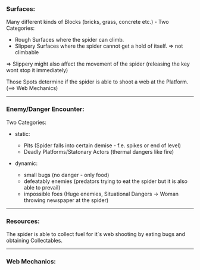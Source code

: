 ### Surfaces:
Many different kinds of Blocks (bricks, grass, concrete etc.) -
Two Categories:

- Rough Surfaces where the spider can climb.
- Slippery Surfaces where the spider cannot get a hold of itself. => not climbable

=> Slippery might also affect the movement of the spider (releasing the key wont stop it immediately)

Those Spots determine if the spider is able to shoot a web at the Platform. (==> Web Mechanics)

---

### Enemy/Danger Encounter:
Two Categories:

- static:
  - Pits (Spider falls into certain demise - f.e. spikes or end of level)
  - Deadly Platforms/Statonary Actors (thermal dangers like fire)
  
- dynamic:
  - small bugs (no danger - only food)
  - defeatably enemies (predators trying to eat the spider but it is also able to prevail)
  - impossible foes (Huge enemies, Situational Dangers -> Woman throwing newspaper at the spider)
  
---
  
### Resources:
The spider is able to collect fuel for it´s web shooting by eating bugs and obtaining Collectables.

---

### Web Mechanics:

<Max please insert stuff here>
